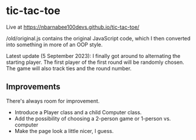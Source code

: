 # tic-tac-toe

Live at https://nbarnabee100devs.github.io/tic-tac-toe/

/old/original.js contains the original JavaScript code, which I then converted into something in more of an OOP style.

Latest update (5 September 2023):  I finally got around to alternating the starting player.  The first player of the first round will be randomly chosen.  The game will also track ties and the round number.

## Improvements

There's always room for improvement.

- Introduce a Player class and a child Computer class.
- Add the possibility of choosing a 2-person game or 1-person vs. computer
- Make the page look a little nicer, I guess.
